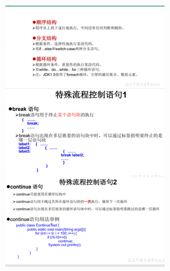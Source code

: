 ![title](https://raw.githubusercontent.com/XJZ-0707/imge/master/gitnote/2019/09/14/%E6%B5%81%E7%A8%8B%E6%8E%A7%E5%88%B6-1568428610163.jpg)![title](https://raw.githubusercontent.com/XJZ-0707/imge/master/gitnote/2019/09/14/break-1568449981229.jpg)![title](https://raw.githubusercontent.com/XJZ-0707/imge/master/gitnote/2019/09/14/continue-1568450012930.jpg)